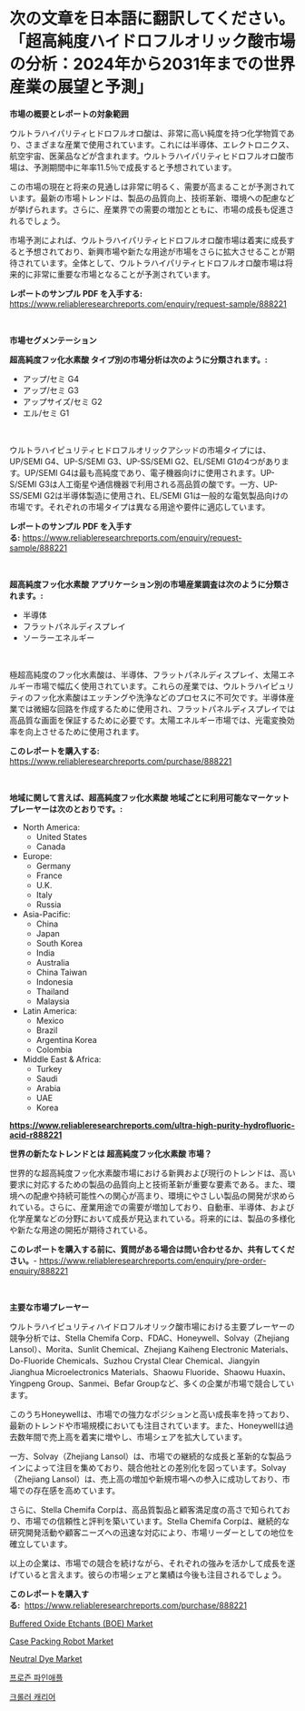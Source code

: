 <p><h1>次の文章を日本語に翻訳してください。「超高純度ハイドロフルオリック酸市場の分析：2024年から2031年までの世界産業の展望と予測」</h1></p><p><strong>市場の概要とレポートの対象範囲</strong></p>
<p><p>ウルトラハイパリティヒドロフルオロ酸は、非常に高い純度を持つ化学物質であり、さまざまな産業で使用されています。これには半導体、エレクトロニクス、航空宇宙、医薬品などが含まれます。ウルトラハイパリティヒドロフルオロ酸市場は、予測期間中に年率11.5％で成長すると予想されています。</p><p>この市場の現在と将来の見通しは非常に明るく、需要が高まることが予測されています。最新の市場トレンドは、製品の品質向上、技術革新、環境への配慮などが挙げられます。さらに、産業界での需要の増加とともに、市場の成長も促進されるでしょう。</p><p>市場予測によれば、ウルトラハイパリティヒドロフルオロ酸市場は着実に成長すると予想されており、新興市場や新たな用途が市場をさらに拡大させることが期待されています。全体として、ウルトラハイパリティヒドロフルオロ酸市場は将来的に非常に重要な市場となることが予測されています。</p></p>
<p><strong>レポートのサンプル PDF を入手する:</strong> <a href="https://www.reliableresearchreports.com/enquiry/request-sample/888221">https://www.reliableresearchreports.com/enquiry/request-sample/888221</a></p>
<p>&nbsp;</p>
<p><strong>市場セグメンテーション</strong></p>
<p><strong>超高純度フッ化水素酸 タイプ別の市場分析は次のように分類されます。:</strong></p>
<p><ul><li>アップ/セミ G4</li><li>アップ/セミ G3</li><li>アップサイズ/セミ G2</li><li>エル/セミ G1</li></ul></p>
<p>&nbsp;</p>
<p><p>ウルトラハイピュリティヒドロフルオリックアシッドの市場タイプには、UP/SEMI G4、UP-S/SEMI G3、UP-SS/SEMI G2、EL/SEMI G1の4つがあります。UP/SEMI G4は最も高純度であり、電子機器向けに使用されます。UP-S/SEMI G3は人工衛星や通信機器で利用される高品質の酸です。一方、UP-SS/SEMI G2は半導体製造に使用され、EL/SEMI G1は一般的な電気製品向けの市場です。それぞれの市場タイプは異なる用途や要件に適応しています。</p></p>
<p><strong>レポートのサンプル PDF を入手する:</strong>&nbsp;<a href="https://www.reliableresearchreports.com/enquiry/request-sample/888221">https://www.reliableresearchreports.com/enquiry/request-sample/888221</a></p>
<p>&nbsp;</p>
<p><strong> 超高純度フッ化水素酸 アプリケーション別の市場産業調査は次のように分類されます。:</strong></p>
<p><ul><li>半導体</li><li>フラットパネルディスプレイ</li><li>ソーラーエネルギー</li></ul></p>
<p>&nbsp;</p>
<p><p>極超高純度のフッ化水素酸は、半導体、フラットパネルディスプレイ、太陽エネルギー市場で幅広く使用されています。これらの産業では、ウルトラハイピュリティのフッ化水素酸はエッチングや洗浄などのプロセスに不可欠です。半導体産業では微細な回路を作成するために使用され、フラットパネルディスプレイでは高品質な画面を保証するために必要です。太陽エネルギー市場では、光電変換効率を向上させるために使用されます。</p></p>
<p><strong>このレポートを購入する:</strong>&nbsp; <a href="https://www.reliableresearchreports.com/purchase/888221">https://www.reliableresearchreports.com/purchase/888221</a></p>
<p>&nbsp;</p>
<p><strong>地域に関して言えば、超高純度フッ化水素酸 地域ごとに利用可能なマーケットプレーヤーは次のとおりです。:</strong></p>
<p><ul>
    <li>
        North America:
        <ul>
            <li>United States</li>
            <li>Canada</li>
        </ul>
    </li>
    <li>
        Europe:
        <ul>
            <li>Germany</li>
            <li>France</li>
            <li>U.K.</li>
            <li>Italy</li>
            <li>Russia</li>
        </ul>
    </li>
    <li>
        Asia-Pacific:
        <ul>
            <li>China</li>
            <li>Japan</li>
            <li>South Korea</li>
            <li>India</li>
            <li>Australia</li>
            <li>China Taiwan</li>
            <li>Indonesia</li>
            <li>Thailand</li>
            <li>Malaysia</li>
        </ul>
    </li>
    <li>
        Latin America:
        <ul>
            <li>Mexico</li>
            <li>Brazil</li>
            <li>Argentina Korea</li>
            <li>Colombia</li>
        </ul>
    </li>
    <li>
        Middle East & Africa:
        <ul>
            <li>Turkey</li>
            <li>Saudi</li>
            <li>Arabia</li>
            <li>UAE</li>
            <li>Korea</li>
        </ul>
    </li>
    </ul></p>
<p><strong><a href="https://www.reliableresearchreports.com/ultra-high-purity-hydrofluoric-acid-r888221">https://www.reliableresearchreports.com/ultra-high-purity-hydrofluoric-acid-r888221</a></strong>&nbsp;</p>
<p><strong>世界の新たなトレンドとは 超高純度フッ化水素酸 市場？</strong></p>
<p><p>世界的な超高純度フッ化水素酸市場における新興および現行のトレンドは、高い要求に対応するための製品の品質向上と技術革新が重要な要素である。また、環境への配慮や持続可能性への関心が高まり、環境にやさしい製品の開発が求められている。さらに、産業用途での需要が増加しており、自動車、半導体、および化学産業などの分野において成長が見込まれている。将来的には、製品の多様化や新たな用途の開拓が期待されている。</p></p>
<p><strong>このレポートを購入する前に、質問がある場合は問い合わせるか、共有してください。</strong>- <a href="https://www.reliableresearchreports.com/enquiry/pre-order-enquiry/888221">https://www.reliableresearchreports.com/enquiry/pre-order-enquiry/888221</a></p>
<p>&nbsp;</p>
<p><strong>主要な市場プレーヤー</strong></p>
<p><p>ウルトラハイピュリティハイドロフルオリック酸市場における主要プレーヤーの競争分析では、Stella Chemifa Corp、FDAC、Honeywell、Solvay（Zhejiang Lansol）、Morita、Sunlit Chemical、Zhejiang Kaiheng Electronic Materials、Do-Fluoride Chemicals、Suzhou Crystal Clear Chemical、Jiangyin Jianghua Microelectronics Materials、Shaowu Fluoride、Shaowu Huaxin、Yingpeng Group、Sanmei、Befar Groupなど、多くの企業が市場で競合しています。</p><p>このうちHoneywellは、市場での強力なポジションと高い成長率を持っており、最新のトレンドや市場規模においても注目されています。また、Honeywellは過去数年間で売上高を着実に増やし、市場シェアを拡大しています。</p><p>一方、Solvay（Zhejiang Lansol）は、市場での継続的な成長と革新的な製品ラインによって注目を集めており、競合他社との差別化を図っています。Solvay（Zhejiang Lansol）は、売上高の増加や新規市場への参入に成功しており、市場での存在感を高めています。</p><p>さらに、Stella Chemifa Corpは、高品質製品と顧客満足度の高さで知られており、市場での信頼性と評判を築いています。Stella Chemifa Corpは、継続的な研究開発活動や顧客ニーズへの迅速な対応により、市場リーダーとしての地位を確立しています。</p><p>以上の企業は、市場での競合を続けながら、それぞれの強みを活かして成長を遂げていると言えます。彼らの市場シェアと業績は今後も注目されるでしょう。</p></p>
<p><strong>このレポートを購入する:</strong>&nbsp;&nbsp;<a href="https://www.reliableresearchreports.com/purchase/888221">https://www.reliableresearchreports.com/purchase/888221</a></p>
<p><p><a href="https://skillful-vermicelli-b89.notion.site/Buffered-Oxide-Etchants-BOE-Market-The-Key-To-Successful-Business-Strategy-Forecast-Till-2031-e8fef9ef330a4d5f8d4bd36d21579086">Buffered Oxide Etchants (BOE) Market</a></p><p><a href="https://view.publitas.com/reportprime-1/case-packing-robot-market-size-reveals-the-best-marketing-channels-in-global-industry/">Case Packing Robot Market</a></p><p><a href="https://issuu.com/reportprime-2/docs/neutral-dye-market-size-2030.pptx">Neutral Dye Market</a></p><p><a href="https://github.com/vsr06p4p49/Market-Research-Report-List-1/blob/main/446179224795.md">프로즌 파인애플</a></p><p><a href="https://github.com/oajzkywllm460/Market-Research-Report-List-1/blob/main/423679524788.md">크롤러 캐리어</a></p></p>